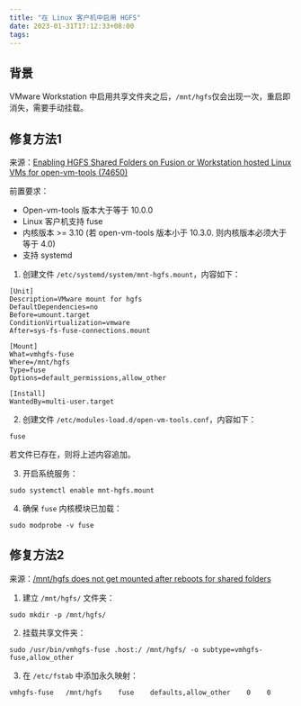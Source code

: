 ```yaml
---
title: "在 Linux 客户机中启用 HGFS"
date: 2023-01-31T17:12:33+08:00
tags:
---
```


## 背景

VMware Workstation 中启用共享文件夹之后，`/mnt/hgfs`仅会出现一次，重启即消失，需要手动挂载。

<!-- more -->

## 修复方法1

来源：[Enabling HGFS Shared Folders on Fusion or Workstation hosted Linux VMs for open-vm-tools (74650)](https://kb.vmware.com/s/article/74650)

前置要求：
+ Open-vm-tools 版本大于等于 10.0.0
+ Linux 客户机支持 fuse
+ 内核版本 >= 3.10 (若 open-vm-tools 版本小于 10.3.0. 则内核版本必须大于等于 4.0)
+ 支持 systemd

1. 创建文件 `/etc/systemd/system/mnt-hgfs.mount`，内容如下：
  ```
  [Unit]
  Description=VMware mount for hgfs
  DefaultDependencies=no
  Before=umount.target
  ConditionVirtualization=vmware
  After=sys-fs-fuse-connections.mount
  
  [Mount]
  What=vmhgfs-fuse
  Where=/mnt/hgfs
  Type=fuse
  Options=default_permissions,allow_other
  
  [Install]
  WantedBy=multi-user.target
  ```

2. 创建文件 `/etc/modules-load.d/open-vm-tools.conf`，内容如下：
  ```
  fuse
  ```
  若文件已存在，则将上述内容追加。

3. 开启系统服务：
  ```
  sudo systemctl enable mnt-hgfs.mount
  ```

4. 确保 `fuse` 内核模块已加载：
  ```
  sudo modprobe -v fuse
  ```

## 修复方法2

来源：[/mnt/hgfs does not get mounted after reboots for shared folders](https://communities.vmware.com/t5/VMware-Fusion-Discussions/mnt-hgfs-does-not-get-mounted-after-reboots-for-shared-folders/td-p/2889090)

1. 建立 `/mnt/hgfs/` 文件夹：
  ```
  sudo mkdir -p /mnt/hgfs/
  ```

2. 挂载共享文件夹：
  ```
  sudo /usr/bin/vmhgfs-fuse .host:/ /mnt/hgfs/ -o subtype=vmhgfs-fuse,allow_other
  ```

3. 在 `/etc/fstab` 中添加永久映射：
  ```
  vmhgfs-fuse   /mnt/hgfs    fuse    defaults,allow_other    0    0
  ```
